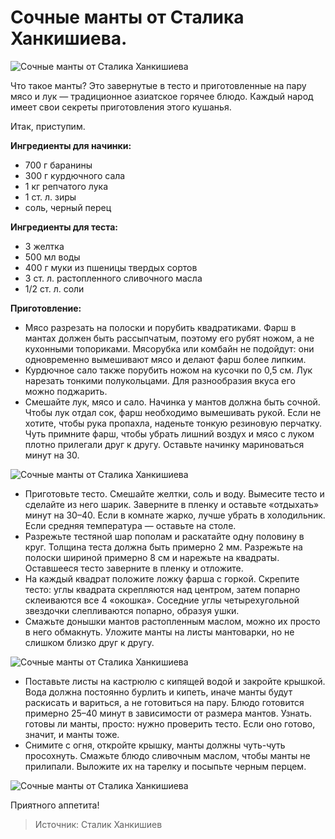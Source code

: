 # Сочные манты от Сталика Ханкишиева.
![Сочные манты от Сталика Ханкишиева](/images/Kulinar/Second/manty_stalic_1.jpg 'Сочные манты от Сталика Ханкишиева')

Что такое манты? Это завернутые в тесто и приготовленные на пару мясо и лук — традиционное азиатское горячее блюдо. Каждый народ имеет свои секреты приготовления этого кушанья.

Итак, приступим.

**Ингредиенты для начинки:**

- 700 г баранины
- 300 г курдючного сала
- 1 кг репчатого лука
- 1 ст. л. зиры
- соль, черный перец

**Ингредиенты для теста:**

- 3 желтка
- 500 мл воды
- 400 г муки из пшеницы твердых сортов
- 3 ст. л. растопленного сливочного масла
- 1/2 ст. л. соли

**Приготовление:**

- Мясо разрезать на полоски и порубить квадратиками. Фарш в мантах должен быть рассыпчатым, поэтому его рубят ножом, а не кухонными топориками. Мясорубка или комбайн не подойдут: они одновременно вымешивают мясо и делают фарш более липким.
- Курдючное сало также порубить ножом на кусочки по 0,5 см. Лук нарезать тонкими полукольцами. Для разнообразия вкуса его можно поджарить.
- Смешайте лук, мясо и сало. Начинка у мантов должна быть сочной. Чтобы лук отдал сок, фарш необходимо вымешивать рукой. Если не хотите, чтобы рука пропахла, наденьте тонкую резиновую перчатку. Чуть примните фарш, чтобы убрать лишний воздух и мясо с луком плотно прилегали друг к другу. Оставьте начинку мариноваться минут на 30.

![Сочные манты от Сталика Ханкишиева](/images/Kulinar/Second/manty_stalic_2.jpg 'Сочные манты от Сталика Ханкишиева')

- Приготовьте тесто. Смешайте желтки, соль и воду. Вымесите тесто и сделайте из него шарик. Заверните в пленку и оставьте «отдыхать» минут на 30–40. Если в комнате жарко, лучше убрать в холодильник. Если средняя температура — оставьте на столе.
- Разрежьте тестяной шар пополам и раскатайте одну половину в круг. Толщина теста должна быть примерно 2 мм. Разрежьте на полоски шириной примерно 8 см и нарежьте на квадраты. Оставшееся тесто заверните в пленку и отложите.
- На каждый квадрат положите ложку фарша с горкой. Скрепите тесто: углы квадрата скрепляются над центром, затем попарно склеиваются все 4 «окошка». Соседние углы четырехугольной звездочки слепливаются попарно, образуя ушки.
- Смажьте донышки мантов растопленным маслом, можно их просто в него обмакнуть. Уложите манты на листы мантоварки, но не слишком близко друг к другу.

![Сочные манты от Сталика Ханкишиева](/images/Kulinar/Second/manty_stalic_3.jpg 'Сочные манты от Сталика Ханкишиева')

- Поставьте листы на кастрюлю с кипящей водой и закройте крышкой. Вода должна постоянно бурлить и кипеть, иначе манты будут раскисать и вариться, а не готовиться на пару. Блюдо готовится примерно 25–40 минут в зависимости от размера мантов. Узнать. готовы ли манты, просто: нужно проверить тесто. Если оно готово, значит, и манты тоже.
- Снимите с огня, откройте крышку, манты должны чуть-чуть просохнуть. Смажьте блюдо сливочным маслом, чтобы манты не прилипали. Выложите их на тарелку и посыпьте черным перцем.

![Сочные манты от Сталика Ханкишиева](/images/Kulinar/Second/manty_stalic_4.jpg 'Сочные манты от Сталика Ханкишиева')

Приятного аппетита!

> Источник: Сталик Ханкишиев
